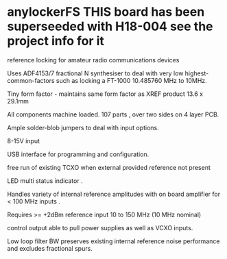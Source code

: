 # anylockerFS THIS board has been superseeded with H18-004 see the project info for it

reference locking for amateur radio communications devices

Uses ADF4153/7 fractional N synthesiser to deal with very low highest-common-factors such as locking a FT-1000  10.485760 MHz to 10MHz.

Tiny form factor - maintains same form factor as XREF product 13.6 x 29.1mm

All components machine loaded. 107 parts , over two sides on 4 layer PCB.

Ample solder-blob jumpers to deal with input options.

8-15V input

USB interface for programming and configuration.

free run of existing TCXO when external provided reference not present

LED multi status indicator . 

Handles variety of internal reference amplitudes with on board amplifier for  < 100 MHz inputs . 

Requires >= +2dBm reference input  10  to 150 MHz (10 MHz nominal) 

control output able to pull power supplies as well as VCXO inputs. 

Low loop filter BW preserves existing internal reference noise performance and excludes fractional spurs. 
